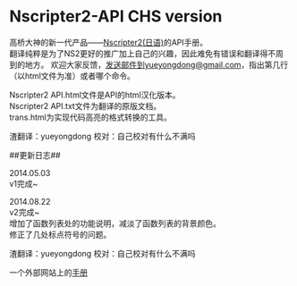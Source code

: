 Nscripter2-API CHS version
==============

高桥大神的新一代产品——[Nscripter2(日语)](http://www.nscripter.com/)的API手册。    
翻译纯粹是为了NS2更好的推广加上自己的兴趣，因此难免有错误和翻译得不周到的地方。    欢迎大家反馈，发送邮件到yueyongdong@gmail.com，指出第几行（以html文件为准）或者哪个命令。

Nscripter2 API.html文件是API的html汉化版本。   
Nscripter2 API.txt文件为翻译的原版文档。   
trans.html为实现代码高亮的格式转换的工具。

渣翻译：yueyongdong 校对：自己校对有什么不满吗

##更新日志##

2014.05.03    
v1完成~

2014.08.22    
v2完成~    
增加了函数列表处的功能说明，减淡了函数列表的背景颜色。     
修正了几处标点符号的问题。

渣翻译：yueyongdong 校对：自己校对有什么不满吗

一个外部网站上的[手册](http://chenhai.net/NScripter2APICHSv0.2.html "有问题请发送邮件")